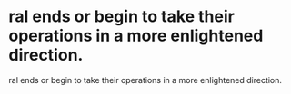 # ral ends or begin to take their operations in a more enlightened direction.

ral ends or begin to take their operations in a more enlightened direction.